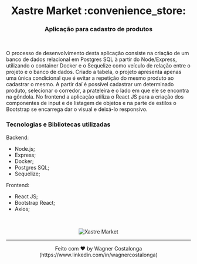 <h1 align="center">Xastre Market :convenience_store:</h1>

<h3 align="center">Aplicação para cadastro de produtos</h3>

<br />
<p>O processo de desenvolvimento desta aplicação consiste na criação de um banco de dados relacional em Postgres SQL à partir do Node/Express, utilizando o container Docker e o Sequelize como veículo de relação entre o projeto e o banco de dados.
 Criado a tabela, o projeto apresenta apenas uma única condicional que é evitar a repetição do mesmo produto ao cadastrar o mesmo. A partir daí é possível cadastrar um determinado produto, selecionar o corredor, a prateleira e o lado em que ele se encontra na gôndola.
 No frontend a aplicação utiliza o React JS para a criação dos componentes de input e de listagem de objetos e na parte de estilos o Bootstrap se encarrega dar o visual e deixá-lo responsivo.  </p>

### **Tecnologias e Bibliotecas utilizadas**

Backend:

- Node.js;
- Express;
- Docker;
- Postgres SQL;
- Sequelize;

Frontend:

- React JS;
- Bootstrap React;
- Axios;

<br />

<p align="center">
  <img alt="Xastre Market" src="https://i.ibb.co/Pr30MYB/xastre.gif" />
</p>

---
<p align="center">Feito com ♥ by Wagner Costalonga (https://www.linkedin.com/in/wagnercostalonga)</p>


